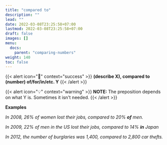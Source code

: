 ```yaml
---
title: "compared to"
description: ""
lead: ""
date: 2022-03-08T23:25:58+07:00
lastmod: 2022-03-08T23:25:58+07:00
draft: false
images: []
menu:
  docs:
    parent: "comparing-numbers"
weight: 140
toc: false
---
```


{{< alert icon="🌱" context="success" >}}
**(describe X), compared to (number) of/for/in/etc. Y**
{{< /alert >}}

{{< alert icon="💡" context="warning" >}}
**NOTE:** The preposition depends on what Y is. Sometimes it isn't needed.
{{< /alert >}}

**Examples**

_In 2008, 26% of women lost their jobs, compared to 20% **of** men._

_In 2009, 22% of men in the US lost their jobs, compared to 14% **in** Japan_

_In 2012, the number of burglaries was 1,400, compared to 2,800 car thefts._